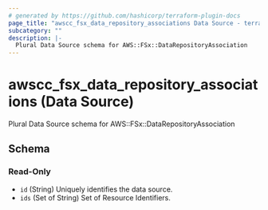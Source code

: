 ```yaml
---
# generated by https://github.com/hashicorp/terraform-plugin-docs
page_title: "awscc_fsx_data_repository_associations Data Source - terraform-provider-awscc"
subcategory: ""
description: |-
  Plural Data Source schema for AWS::FSx::DataRepositoryAssociation
---
```


# awscc_fsx_data_repository_associations (Data Source)

Plural Data Source schema for AWS::FSx::DataRepositoryAssociation



<!-- schema generated by tfplugindocs -->
## Schema

### Read-Only

- `id` (String) Uniquely identifies the data source.
- `ids` (Set of String) Set of Resource Identifiers.


